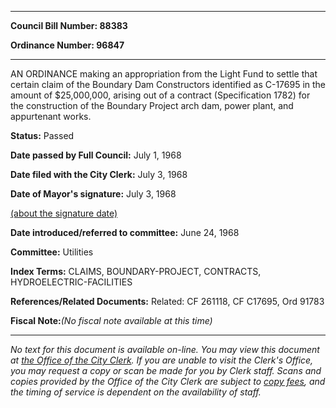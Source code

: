 

********

**Council Bill Number: 88383**
   
**Ordinance Number: 96847**
********

 AN ORDINANCE making an appropriation from the Light Fund to settle that certain claim of the Boundary Dam Constructors identified as C-17695 in the amount of $25,000,000, arising out of a contract (Specification 1782) for the construction of the Boundary Project arch dam, power plant, and appurtenant works.

**Status:** Passed
   
**Date passed by Full Council:** July 1, 1968
   
**Date filed with the City Clerk:** July 3, 1968
   
**Date of Mayor's signature:** July 3, 1968
   
[(about the signature date)](/~public/approvaldate.htm)
   
   
   
**Date introduced/referred to committee:** June 24, 1968
   
**Committee:** Utilities
   
   
**Index Terms:** CLAIMS, BOUNDARY-PROJECT, CONTRACTS, HYDROELECTRIC-FACILITIES

**References/Related Documents:** Related: CF 261118, CF C17695, Ord 91783

**Fiscal Note:**_(No fiscal note available at this time)_
********

_No text for this document is available on-line. You may view this document at [the Office of the City Clerk](http://www.seattle.gov/leg/clerk/contactUs.htm). If you are unable to visit the Clerk's Office, you may request a copy or scan be made for you by Clerk staff. Scans and copies provided by the Office of the City Clerk are subject to [copy fees](http://clerk.seattle.gov/~public/clerkfees.htm), and the timing of service is dependent on the availability of staff._

